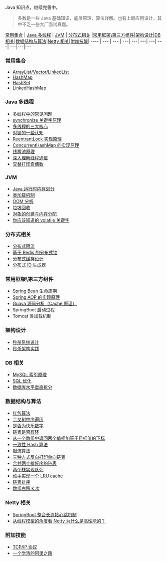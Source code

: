 Java 知识点，继续完善中。

> 多数是一些 Java 基础知识、底层原理、算法详解。也有上层应用设计，其中不乏一些大厂面试真题。



[常用集合](https://github.com/leefine/Java-Interview/blob/master/README.md#%E5%B8%B8%E7%94%A8%E9%9B%86%E5%90%88) | [Java 多线程](https://github.com/leefine/Java-Interview/blob/master/README.md#java-%E5%A4%9A%E7%BA%BF%E7%A8%8B) | [JVM](https://github.com/leefine/Java-Interview/blob/master/README.md#jvm) | [分布式相关](https://github.com/leefine/Java-Interview/blob/master/README.md#%E5%88%86%E5%B8%83%E5%BC%8F%E7%9B%B8%E5%85%B3) |[常用框架\第三方组件](https://github.com/leefine/Java-Interview/blob/master/README.md#%E5%B8%B8%E7%94%A8%E6%A1%86%E6%9E%B6%E7%AC%AC%E4%B8%89%E6%96%B9%E7%BB%84%E4%BB%B6)|[架构设计](https://github.com/leefine/Java-Interview/blob/master/README.md#%E6%9E%B6%E6%9E%84%E8%AE%BE%E8%AE%A1)|[DB 相关](https://github.com/leefine/Java-Interview/blob/master/README.md#db-%E7%9B%B8%E5%85%B3)|[数据结构与算法](https://github.com/leefine/Java-Interview/blob/master/README.md#%E6%95%B0%E6%8D%AE%E7%BB%93%E6%9E%84%E4%B8%8E%E7%AE%97%E6%B3%95)|[Netty 相关](https://github.com/leefine/Java-Interview#netty-%E7%9B%B8%E5%85%B3)|[附加技能](https://github.com/leefine/Java-Interview/blob/master/README.md#%E9%99%84%E5%8A%A0%E6%8A%80%E8%83%BD)|
---- | --- | --- | ---| ---| ---| ---| ---| ---|---|---



### 常用集合
- [ArrayList/Vector/LinkedList](https://github.com/leefine/Java-Interview/blob/master/MD/ArrayListVectorLinkedList.md)
- [HashMap](https://github.com/leefine/Java-Interview/blob/master/MD/HashMap.md)
- [HashSet](https://github.com/leefine/Java-Interview/blob/master/MD/collection/HashSet.md)
- [LinkedHashMap](https://github.com/leefine/Java-Interview/blob/master/MD/collection/LinkedHashMap.md)

### Java 多线程
- [多线程中的常见问题](https://github.com/leefine/Java-Interview/blob/master/MD/Thread-common-problem.md)
- [synchronize 关键字原理](https://github.com/leefine/Java-Interview/blob/master/MD/Synchronize.md)
- [多线程的三大核心](https://github.com/leefine/Java-Interview/blob/master/MD/Threadcore.md)
- [对锁的一些认知](https://github.com/leefine/Java-Interview/blob/master/MD/Java-lock.md)
- [ReentrantLock 实现原理 ](https://github.com/leefine/Java-Interview/blob/master/MD/ReentrantLock.md)
- [ConcurrentHashMap 的实现原理](https://github.com/leefine/Java-Interview/blob/master/MD/ConcurrentHashMap.md)
- [线程池原理](https://github.com/leefine/Java-Interview/blob/master/MD/ThreadPoolExecutor.md)
- [深入理解线程通信](https://github.com/leefine/Java-Interview/blob/master/MD/concurrent/thread-communication.md)
- [交替打印奇偶数](https://github.com/leefine/Java-Interview/blob/master/src/main/java/com/leefine/actual/TwoThread.java)

### JVM
- [Java 运行时内存划分](https://github.com/leefine/Java-Interview/blob/master/MD/MemoryAllocation.md)
-  [类加载机制](https://github.com/leefine/Java-Interview/blob/master/MD/ClassLoad.md)
-  [OOM 分析](https://github.com/leefine/Java-Interview/blob/master/MD/OOM-analysis.md)
- [垃圾回收](https://github.com/leefine/Java-Interview/blob/master/MD/GarbageCollection.md)
- [对象的创建与内存分配](https://github.com/leefine/Java-Interview/blob/master/MD/newObject.md)
- [你应该知道的 volatile 关键字](https://github.com/leefine/Java-Interview/blob/master/MD/concurrent/volatile.md)

### 分布式相关

- [分布式限流](http://leefine.top/2018/04/28/sbc/sbc7-Distributed-Limit/)
- [基于 Redis 的分布式锁](http://leefine.top/2018/03/29/distributed-lock/distributed-lock-redis/)
- [分布式缓存设计](https://github.com/leefine/Java-Interview/blob/master/MD/Cache-design.md)
- [分布式 ID 生成器](https://github.com/leefine/Java-Interview/blob/master/MD/ID-generator.md)

### 常用框架\第三方组件

- [Spring Bean 生命周期](https://github.com/leefine/Java-Interview/blob/master/MD/spring/spring-bean-lifecycle.md)
- [Spring AOP 的实现原理](https://github.com/leefine/Java-Interview/blob/master/MD/SpringAOP.md)
- [Guava 源码分析（Cache 原理）](https://leefine.top/2018/06/13/guava/guava-cache/)
- SpringBoot 启动过程
- Tomcat 类加载机制


### 架构设计
- [秒杀系统设计](https://github.com/leefine/Java-Interview/blob/master/MD/Spike.md)
- [秒杀架构实践](http://leefine.top/2018/05/07/ssm/SSM18-seconds-kill/)

### DB 相关

- [MySQL 索引原理](https://github.com/leefine/Java-Interview/blob/master/MD/MySQL-Index.md)
- [SQL 优化](https://github.com/leefine/Java-Interview/blob/master/MD/SQL-optimization.md)
- [数据库水平垂直拆分](https://github.com/leefine/Java-Interview/blob/master/MD/DB-split.md)

### 数据结构与算法
- [红包算法](https://github.com/leefine/Java-Interview/blob/master/src/main/java/com/leefine/red/RedPacket.java)
- [二叉树中序遍历](https://github.com/leefine/Java-Interview/blob/master/src/main/java/com/leefine/algorithm/BinaryNode.java#L76-L101)
- [是否为快乐数字](https://github.com/leefine/Java-Interview/blob/master/src/main/java/com/leefine/algorithm/HappyNum.java#L38-L55)
- [链表是否有环](https://github.com/leefine/Java-Interview/blob/master/src/main/java/com/leefine/algorithm/LinkLoop.java#L32-L59)
- [从一个数组中返回两个值相加等于目标值的下标](https://github.com/leefine/Java-Interview/blob/master/src/main/java/com/leefine/algorithm/TwoSum.java#L38-L59)
- [一致性 Hash 算法](https://github.com/leefine/Java-Interview/blob/master/MD/Consistent-Hash.md)
- [限流算法](https://github.com/leefine/Java-Interview/blob/master/MD/Limiting.md)
- [三种方式反向打印单向链表](https://github.com/leefine/Java-Interview/blob/master/src/main/java/com/leefine/algorithm/ReverseNode.java)
- [合并两个排好序的链表](https://github.com/leefine/Java-Interview/blob/master/src/main/java/com/leefine/algorithm/MergeTwoSortedLists.java)
- [两个栈实现队列](https://github.com/leefine/Java-Interview/blob/master/src/main/java/com/leefine/algorithm/TwoStackQueue.java)
- [动手实现一个 LRU cache](http://leefine.top/2018/04/07/algorithm/LRU-cache/)
- [链表排序](./src/main/java/com/leefine/algorithm/LinkedListMergeSort.java)
- [数组右移 k 次](./src/main/java/com/leefine/algorithm/ArrayKShift.java)

### Netty 相关
- [SpringBoot 整合长连接心跳机制](https://leefine.top/2018/05/24/netty/Netty(1)TCP-Heartbeat/)
- [从线程模型的角度看 Netty 为什么是高性能的？](https://leefine.top/2018/07/04/netty/Netty(2)Thread-model/)

### 附加技能

- [TCP/IP 协议](https://github.com/leefine/Java-Interview/blob/master/MD/TCP-IP.md)
- [一个学渣的阿里之路](https://leefine.top/2018/06/21/personal/Interview-experience/)


